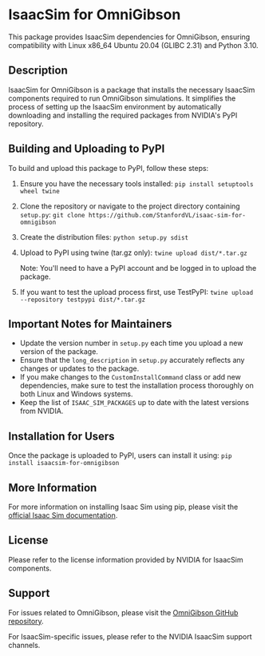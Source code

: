 # IsaacSim for OmniGibson

This package provides IsaacSim dependencies for OmniGibson, ensuring compatibility with Linux x86_64 Ubuntu 20.04 (GLIBC 2.31) and Python 3.10.

## Description

IsaacSim for OmniGibson is a package that installs the necessary IsaacSim components required to run OmniGibson simulations. It simplifies the process of setting up the IsaacSim environment by automatically downloading and installing the required packages from NVIDIA's PyPI repository.

## Building and Uploading to PyPI

To build and upload this package to PyPI, follow these steps:

1. Ensure you have the necessary tools installed:
    ```pip install setuptools wheel twine```

2. Clone the repository or navigate to the project directory containing `setup.py`: 
    ```git clone https://github.com/StanfordVL/isaac-sim-for-omnigibson```

3. Create the distribution files: ```python setup.py sdist```

4. Upload to PyPI using twine (tar.gz only): ```twine upload dist/*.tar.gz```

    Note: You'll need to have a PyPI account and be logged in to upload the package.

5. If you want to test the upload process first, use TestPyPI: ```twine upload --repository testpypi dist/*.tar.gz```

## Important Notes for Maintainers

- Update the version number in `setup.py` each time you upload a new version of the package.
- Ensure that the `long_description` in `setup.py` accurately reflects any changes or updates to the package.
- If you make changes to the `CustomInstallCommand` class or add new dependencies, make sure to test the installation process thoroughly on both Linux and Windows systems.
- Keep the list of `ISAAC_SIM_PACKAGES` up to date with the latest versions from NVIDIA.

## Installation for Users

Once the package is uploaded to PyPI, users can install it using: ```pip install isaacsim-for-omnigibson```

## More Information

For more information on installing Isaac Sim using pip, please visit the [official Isaac Sim documentation](https://docs.omniverse.nvidia.com/isaacsim/latest/installation/install_python.html).

## License

Please refer to the license information provided by NVIDIA for IsaacSim components.

## Support

For issues related to OmniGibson, please visit the [OmniGibson GitHub repository](https://github.com/StanfordVL/OmniGibson).

For IsaacSim-specific issues, please refer to the NVIDIA IsaacSim support channels.